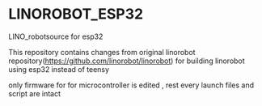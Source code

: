 # LINOROBOT_ESP32
LINO_robotsource for esp32

This repository contains changes from original linorobot repository(https://github.com/linorobot/linorobot) for building linorobot using esp32 instead of teensy  

only firmware for for microcontroller is edited , rest every launch files and script are intact


